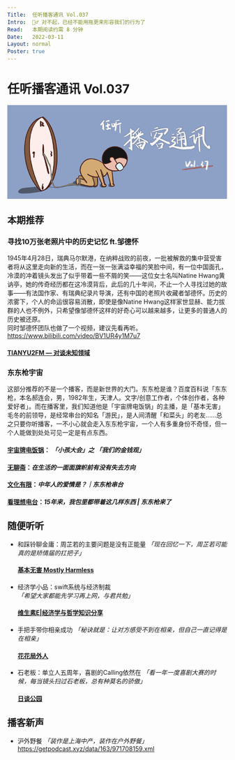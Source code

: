 ```yaml
---
Title:  任听播客通讯 Vol.037
Intro:  🧎‍♂️ 对不起，已经不能用拖更来形容我们的行为了
Read:   本期阅读约需 8 分钟
Date:   2022-03-11
Layout: normal
Poster: true
---
```


# 任听播客通讯 Vol.037
![](./img/vol_037_small.png)


## 本期推荐

### 寻找10万张老照片中的历史记忆 ft.邹德怀
1945年4月28日，瑞典马尔默港，在纳粹战败的前夜，一批被解救的集中营受害者将从这里走向新的生活，而在一张一张满溢幸福的笑脸中间，有一位中国面孔，冷漠的冲着镜头发出了似乎带着一些不屑的笑——这位女士名叫Natine Hwang黄讷亭，她的传奇经历都在这冷漠背后，此后的几十年间，不止一个人寻找过她的故事——有法国作家、有瑞典纪录片导演，还有中国的老照片收藏者邹德怀。历史的浓雾下，个人的命运很容易消散，即使是像Natine Hwang这样家世显赫、能力拔群的人也不例外，只希望像邹德怀这样的好奇心可以越来越多，让更多的普通人的历史被还原。  
同时邹德怀团队也做了一个视频，建议先看再听。 https://www.bilibili.com/video/BV1UR4y1M7u7
#### [TIANYU2FM — 对谈未知领域](http://www.ximalaya.com/album/40320716.xml)

### 东东枪宇宙
这部分推荐的不是一个播客，而是新世界的大门。东东枪是谁？百度百科说「东东枪，本名郝连会，男，1982年生，天津人。文字/创意工作者，个体创作者，各种爱好者」。而在播客里，我们知道他是「宇宙牌电饭锅」的主播，是「基本无害」毛冬的前领导，是经常串台的知名「游民」，是人间清醒「和菜头」的老友……总之只要你听播客，一不小心就会走入东东枪宇宙，一个人有多重身份不奇怪，但一个人能做到处处可见一定是有点东西。
#### [宇宙牌电饭锅](https://feeds.acast.com/public/shows/dongdongqiang)： _「小孩大会」之 「我们的金钱观」_
#### [无聊斋](http://www.ximalaya.com/album/14302859.xml)：_在生活的一面面旗帜前有没有失去方向_
#### [文化有限](https://s1.proxy.wavpub.com/weknownothing.xml)：_中年人的爱情是？｜东东枪串台_
#### [看理想电台](https://api.vistopia.com.cn/rss/program/13.xml)：_15年来，我包里都带着这几样东西 | 东东枪来了_


## 随便听听

* 和踩铃聊金庸：周芷若的主要问题是没有正能量 _「现在回忆一下，周芷若可能真的是矫情届的扛把子」_
  #### [基本无害 Mostly Harmless](https://feeds.acast.com/public/shows/5eb54e984daf164a540fabdf)
* 经济学小品：swift系统与经济制裁 _「希望大家都能先学习再上网，与君共勉」_
  #### [维生素E|经济学与哲学知识分享](http://www.ximalaya.com/album/19758469.xml)
* 手把手带你相亲成功 _「秘诀就是：让对方感受不到在相亲，但自己一直记得是在相亲」_
  #### [花花局外人](http://www.ximalaya.com/album/20341384.xml)
* 石老板：单立人五周年，喜剧的Calling依然在 _「看一年一度喜剧大赛的时候，每当镜头扫过石老板，总有种莫名的骄傲」_
  #### [日谈公园](http://www.ximalaya.com/album/5574153.xml)


## 播客新声
* 沪外野餐 _「装作是上海中产，装作在户外野餐」_  
  https://getpodcast.xyz/data/163/971708159.xml

